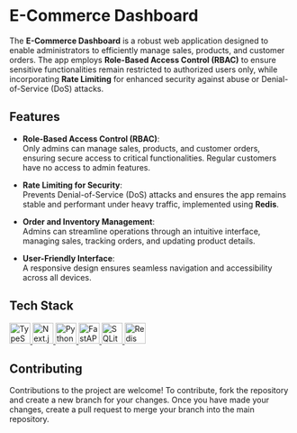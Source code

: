 # E-Commerce Dashboard  

The **E-Commerce Dashboard** is a robust web application designed to enable administrators to efficiently manage sales, products, and customer orders. The app employs **Role-Based Access Control (RBAC)** to ensure sensitive functionalities remain restricted to authorized users only, while incorporating **Rate Limiting** for enhanced security against abuse or Denial-of-Service (DoS) attacks.

## Features  

- **Role-Based Access Control (RBAC)**:  
  Only admins can manage sales, products, and customer orders, ensuring secure access to critical functionalities. Regular customers have no access to admin features.  

- **Rate Limiting for Security**:  
  Prevents Denial-of-Service (DoS) attacks and ensures the app remains stable and performant under heavy traffic, implemented using **Redis**.  

- **Order and Inventory Management**:  
  Admins can streamline operations through an intuitive interface, managing sales, tracking orders, and updating product details.  

- **User-Friendly Interface**:  
  A responsive design ensures seamless navigation and accessibility across all devices.  

## Tech Stack  

<a href="https://www.typescriptlang.org/" target="_blank" rel="noreferrer">  
  <img src="https://skillicons.dev/icons?i=typescript" alt="TypeScript" width="37" height="37"/>  
</a>  
<a href="https://nextjs.org/" target="_blank" rel="noreferrer">  
  <img src="https://skillicons.dev/icons?i=nextjs" alt="Next.js" width="37" height="37"/>  
</a>  
<a href="https://www.python.org/" target="_blank" rel="noreferrer">  
  <img src="https://skillicons.dev/icons?i=python" alt="Python" width="37" height="37"/>  
</a>  
<a href="https://fastapi.tiangolo.com/" target="_blank" rel="noreferrer">  
  <img src="https://skillicons.dev/icons?i=fastapi" alt="FastAPI" width="37" height="37"/>  
</a>  
<a href="https://www.sqlite.org/" target="_blank" rel="noreferrer">  
  <img src="https://skillicons.dev/icons?i=sqlite" alt="SQLite" width="37" height="37"/>  
</a>  
<a href="https://redis.io/" target="_blank" rel="noreferrer">  
  <img src="https://skillicons.dev/icons?i=redis" alt="Redis" width="37" height="37"/>  
</a>  

## Contributing

Contributions to the project are welcome! To contribute, fork the repository and create a new branch for your changes. Once you have made your changes, create a pull request to merge your branch into the main repository.
